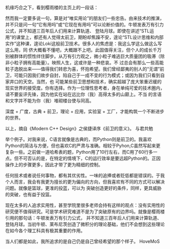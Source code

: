 
机缘巧合之下，看到樱雨楼的主页上的一段话：

    
然而我一定要多说一句，算是对“唯实用论”的朋友们一些忠告。由来技术的推演，并不只是问一句“它有用吗”或“它现在有用吗”可以论断价值的。牛顿发表万有引力公式，并不知道三百年后人们用来计算轨道、
登陆月球。即使在讲述“STL运用”的课堂上，都还有人觉得太前卫，期盼却焦躁不安，遑论“STL设计思维和内部实作”这种课，遑论Loki这般前卫技术。很多人的焦虑是：我这么学这么做这么写这么用，同
侪大概看不懂吧，大概跟不上吧。此固值得关注，但个人的成长千万别被群体的惯性绊住脚步。从万有引力观之，微小粒子难逃巨大质量团的吸滞（除非小粒子拥有高能量）。映照人生，这或许是一种悲哀。不
过总会有那么一些高能粒子逸脱出来——值得我们转悲为喜，怀抱希望。我们曾经鄙夷的别人的“无谓”前卫，可能只因我们故步自封，陷自己于一成不变的行为模式；或因为我们只看到自家井口的天空。当然，也
可能某些前卫思想和技术，确实超越了庞大笨重迟缓的现实世界的接受度。你有选择。作为一位理性思考者，身在单纯可爱的技术圈内，请不要妄评先锋，因为他实在站在远比你（我）高得太多的山巅上。不当
的言语和文字并不能为你（我）堆砌楼台使与同高。

深度 + 广度，古典 + 前卫，理论 + 应用，实验室 + 工厂，才能构筑一个不断进步的世界。

以上，摘自《Modern C++ Design》之侯捷译序《前卫的意义》。                                                                                                         与君共勉

                                                                                                                                                                 

    
举个例子。对我来说，C语言就像是古典的，而Python则是前卫的。我喜欢Python的简洁与方便，但也喜欢C的严肃与准确。相较于Pyhon,C虽然写起来更复杂一些。之前做一道哈希表的题，Python用了10行左右，而C用了60行多一点。但不可否认的是，在特定的情境下，C的运行效率是要远超Python的。正因操作上的步骤更多，因此才带了更为精细的控制。

任何技术或者说任何事物，都有其优劣性。一味的追捧或者贬低都是错误的。于我个人而言，我会有我更为擅长的更为偏向的方向，但我喜欢有不同的方式可以解决问题。就像是篮球，更准的投蓝，可以为
突破创造更好的条件，同样，更具威胁的突破，也有益于投篮。

现在太多的人追求实用性，甚至学院里很多老师会持有这样的观点：没有实用性的研究便不值得研究。可是学术研究难道不是为了突破原有的边界吗。就像是樱雨楼引用的那句话：牛顿发表万有引力公式，
并不知道三百年后人们用来计算轨道、登陆月球。当初牛顿、莱布尼茨创造了微积分的理论基础，他们不会想到这些理论在如今各个理工科具有极其重要的作用。

当人们都是如此，我所追求的是自己仍是自己曾经希望的那个样子。
                                                                                                                                                                  HoveMoS
